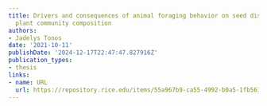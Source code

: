 ```yaml
---
title: Drivers and consequences of animal foraging behavior on seed dispersal and
  plant community composition
authors:
- Jadelys Tonos
date: '2021-10-11'
publishDate: '2024-12-17T22:47:47.827916Z'
publication_types:
- thesis
links:
- name: URL
  url: https://repository.rice.edu/items/55a967b9-ca55-4992-b0a5-1fb561c0ac0a
---
```

